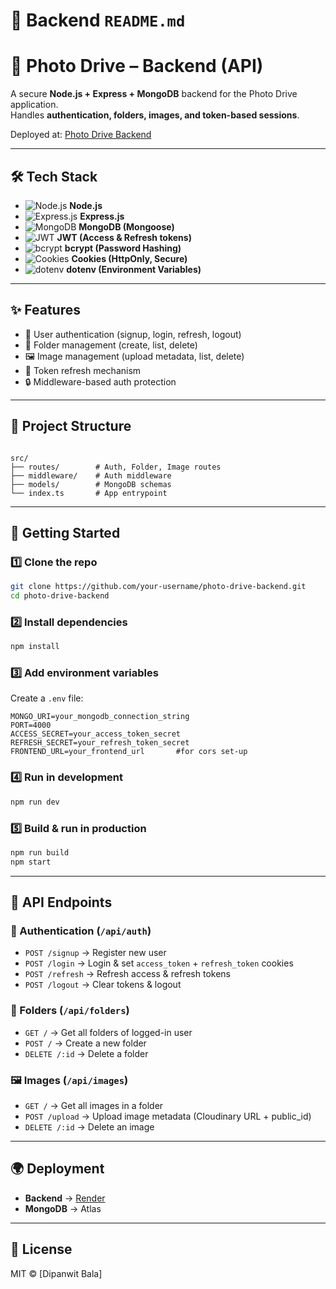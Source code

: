 
# 📌 Backend `README.md`

# 📸 Photo Drive – Backend (API)

A secure **Node.js + Express + MongoDB** backend for the Photo Drive application.  
Handles **authentication, folders, images, and token-based sessions**.  

Deployed at: [Photo Drive Backend](https://photo-drive-backend.onrender.com)

---

## 🛠️ Tech Stack


- ![Node.js](https://img.shields.io/badge/Node.js-339933?logo=node.js&logoColor=white) **Node.js**  
- ![Express.js](https://img.shields.io/badge/Express.js-000000?logo=express&logoColor=white) **Express.js**  
- ![MongoDB](https://img.shields.io/badge/MongoDB-47A248?logo=mongodb&logoColor=white) **MongoDB (Mongoose)**  
- ![JWT](https://img.shields.io/badge/JWT-000000?logo=jsonwebtokens&logoColor=white) **JWT (Access & Refresh tokens)**  
- ![bcrypt](https://img.shields.io/badge/bcrypt-003366?logo=security&logoColor=white) **bcrypt (Password Hashing)**  
- ![Cookies](https://img.shields.io/badge/Cookies-FFD43B?logo=cookiecutter&logoColor=black) **Cookies (HttpOnly, Secure)**  
- ![dotenv](https://img.shields.io/badge/dotenv-ECD53F?logo=dotenv&logoColor=black) **dotenv (Environment Variables)**  
 

---

## ✨ Features

- 👤 User authentication (signup, login, refresh, logout)  
- 📂 Folder management (create, list, delete)  
- 🖼️ Image management (upload metadata, list, delete)  
- 🔄 Token refresh mechanism  
- 🔒 Middleware-based auth protection  

---

## 📂 Project Structure

````

src/
├── routes/        # Auth, Folder, Image routes
├── middleware/    # Auth middleware
├── models/        # MongoDB schemas
└── index.ts       # App entrypoint

````

---

## 🚀 Getting Started

### 1️⃣ Clone the repo
```bash
git clone https://github.com/your-username/photo-drive-backend.git
cd photo-drive-backend
````

### 2️⃣ Install dependencies

```bash
npm install
```

### 3️⃣ Add environment variables

Create a `.env` file:

```env
MONGO_URI=your_mongodb_connection_string
PORT=4000
ACCESS_SECRET=your_access_token_secret
REFRESH_SECRET=your_refresh_token_secret
FRONTEND_URL=your_frontend_url       #for cors set-up
```

### 4️⃣ Run in development

```bash
npm run dev
```

### 5️⃣ Build & run in production

```bash
npm run build
npm start
```

---

## 📡 API Endpoints

### 🔑 Authentication (`/api/auth`)

* `POST /signup` → Register new user
* `POST /login` → Login & set `access_token` + `refresh_token` cookies
* `POST /refresh` → Refresh access & refresh tokens
* `POST /logout` → Clear tokens & logout

### 📂 Folders (`/api/folders`)

* `GET /` → Get all folders of logged-in user
* `POST /` → Create a new folder
* `DELETE /:id` → Delete a folder

### 🖼️ Images (`/api/images`)

* `GET /` → Get all images in a folder
* `POST /upload` → Upload image metadata (Cloudinary URL + public\_id)
* `DELETE /:id` → Delete an image

---

## 🌍 Deployment

* **Backend** → [Render](https://render.com)
* **MongoDB** → Atlas

---

## 📝 License

MIT © \[Dipanwit Bala]

